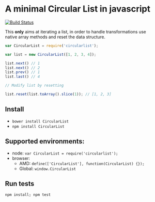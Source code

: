 # A minimal Circular List in javascript

[![Build Status](https://travis-ci.org/nervetattoo/CircularList.js.svg?branch=master)](https://travis-ci.org/nervetattoo/CircularList.js)

This **only** aims at iterating a list, in order to handle transformations use native array methods and reset the data structure.

```js
var CircularList = require('circularlist');

var list = new CircularList([1, 2, 3, 4]);

list.next() // 1
list.next() // 2
list.prev() // 1
list.last() // 4

// Modify list by resetting

list.reset(list.toArray().slice(1)); // [1, 2, 3]
```

## Install

* `bower install CircularList`
* `npm install CircularList`

## Supported environments:

* node: `var CircularList = require('circularlist');`
* browser:
    * AMD: `define(['CircularList'], function(CircularList) {});`
    * Global: `window.CircularList`

## Run tests

`npm install; npm test`
